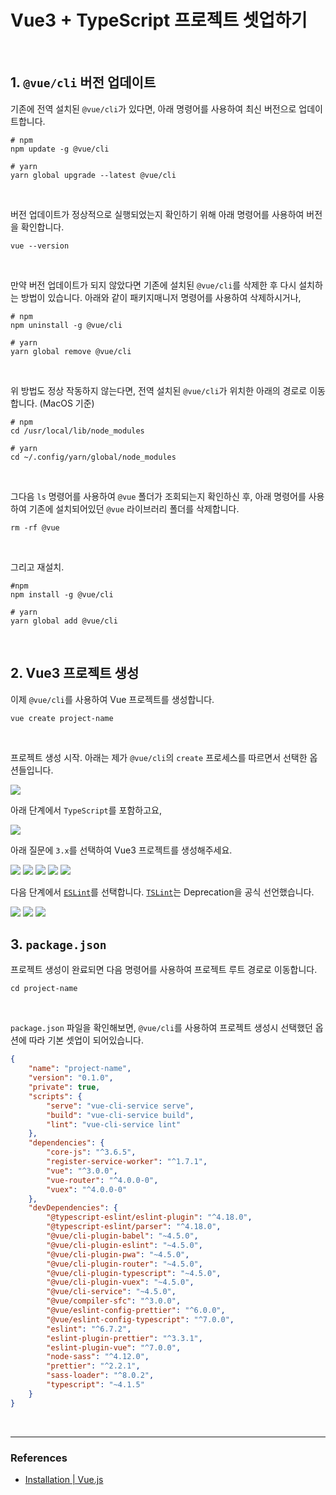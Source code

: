 # Vue3 + TypeScript 프로젝트 셋업하기

<br>

## 1. `@vue/cli` 버전 업데이트

기존에 전역 설치된 `@vue/cli`가 있다면, 아래 명령어를 사용하여 최신 버전으로 업데이트합니다.

```
# npm
npm update -g @vue/cli

# yarn
yarn global upgrade --latest @vue/cli
```

<br>

버전 업데이트가 정상적으로 실행되었는지 확인하기 위해 아래 명령어를 사용하여 버전을 확인합니다.

```
vue --version
```

<br>

만약 버전 업데이트가 되지 않았다면 기존에 설치된 `@vue/cli`를 삭제한 후 다시 설치하는 방법이 있습니다. 아래와 같이 패키지매니저 명령어를 사용하여 삭제하시거나,

```
# npm
npm uninstall -g @vue/cli

# yarn
yarn global remove @vue/cli
```

<br>

위 방법도 정상 작동하지 않는다면, 전역 설치된 `@vue/cli`가 위치한 아래의 경로로 이동합니다. (MacOS 기준)

```
# npm
cd /usr/local/lib/node_modules

# yarn
cd ~/.config/yarn/global/node_modules
```

<br>

그다음 `ls` 명령어를 사용하여 `@vue` 폴더가 조회되는지 확인하신 후, 아래 명령어를 사용하여 기존에 설치되어있던 `@vue` 라이브러리 폴더를 삭제합니다.

```
rm -rf @vue
```

<br>

그리고 재설치.

```
#npm
npm install -g @vue/cli

# yarn
yarn global add @vue/cli
```

<br>

## 2. Vue3 프로젝트 생성

이제 `@vue/cli`를 사용하여 Vue 프로젝트를 생성합니다.

```
vue create project-name
```

<br>

프로젝트 생성 시작. 아래는 제가 `@vue/cli`의 `create` 프로세스를 따르면서 선택한 옵션들입니다.

<img src="./../img/vue3-setup-1.png"  />

<br>

아래 단계에서 `TypeScript`를 포함하고요,

<img src="./../img/vue3-setup-2.png"  />

<br>

아래 질문에 `3.x`를 선택하여 Vue3 프로젝트를 생성해주세요.

<img src="./../img/vue3-setup-3.png"  />
<img src="./../img/vue3-setup-4.png"  />
<img src="./../img/vue3-setup-5.png"  />
<img src="./../img/vue3-setup-6.png"  />
<img src="./../img/vue3-setup-7.png"  />

<br>

다음 단계에서 [`ESLint`](https://eslint.org/)를 선택합니다. [`TSLint`](https://www.npmjs.com/package/tslint)는 Deprecation을 공식 선언했습니다.

<img src="./../img/vue3-setup-8.png"  />
<img src="./../img/vue3-setup-9.png"  />
<img src="./../img/vue3-setup-10.png"  />

<br>

## 3. `package.json`

프로젝트 생성이 완료되면 다음 명령어를 사용하여 프로젝트 루트 경로로 이동합니다.

```
cd project-name
```

<br>

`package.json` 파일을 확인해보면, `@vue/cli`를 사용하여 프로젝트 생성시 선택했던 옵션에 따라 기본 셋업이 되어있습니다.

```json
{
	"name": "project-name",
	"version": "0.1.0",
	"private": true,
	"scripts": {
		"serve": "vue-cli-service serve",
		"build": "vue-cli-service build",
		"lint": "vue-cli-service lint"
	},
	"dependencies": {
		"core-js": "^3.6.5",
		"register-service-worker": "^1.7.1",
		"vue": "^3.0.0",
		"vue-router": "^4.0.0-0",
		"vuex": "^4.0.0-0"
	},
	"devDependencies": {
		"@typescript-eslint/eslint-plugin": "^4.18.0",
		"@typescript-eslint/parser": "^4.18.0",
		"@vue/cli-plugin-babel": "~4.5.0",
		"@vue/cli-plugin-eslint": "~4.5.0",
		"@vue/cli-plugin-pwa": "~4.5.0",
		"@vue/cli-plugin-router": "~4.5.0",
		"@vue/cli-plugin-typescript": "~4.5.0",
		"@vue/cli-plugin-vuex": "~4.5.0",
		"@vue/cli-service": "~4.5.0",
		"@vue/compiler-sfc": "^3.0.0",
		"@vue/eslint-config-prettier": "^6.0.0",
		"@vue/eslint-config-typescript": "^7.0.0",
		"eslint": "^6.7.2",
		"eslint-plugin-prettier": "^3.3.1",
		"eslint-plugin-vue": "^7.0.0",
		"node-sass": "^4.12.0",
		"prettier": "^2.2.1",
		"sass-loader": "^8.0.2",
		"typescript": "~4.1.5"
	}
}
```

<br>

---

### References

- [Installation | Vue.js](https://v3.vuejs.org/guide/installation.html#release-notes)
